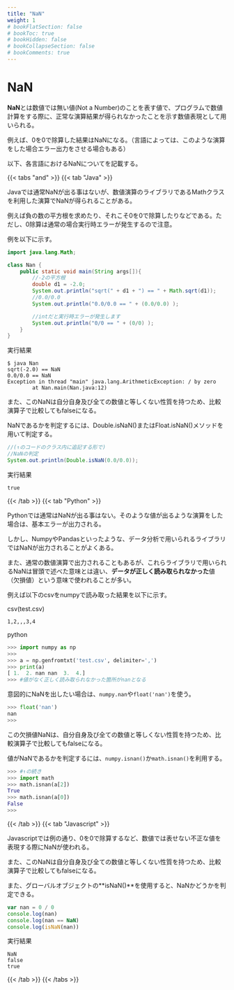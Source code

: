 ```yaml
---
title: "NaN"
weight: 1
# bookFlatSection: false
# bookToc: true
# bookHidden: false
# bookCollapseSection: false
# bookComments: true
---
```


# NaN

**NaN**とは数値では無い値(Not a Number)のことを表す値で、プログラムで数値計算をする際に、正常な演算結果が得られなかったことを示す数値表現として用いられる。

例えば、0を0で除算した結果はNaNになる。（言語によっては、このような演算をした場合エラー出力をさせる場合もある）

以下、各言語におけるNaNについてを記載する。

{{< tabs "and" >}}
{{< tab "Java" >}}

Javaでは通常NaNが出る事はないが、数値演算のライブラリであるMathクラスを利用した演算でNaNが得られることがある。

例えば負の数の平方根を求めたり、それこそ0を0で除算したりなどである。ただし、0除算は通常の場合実行時エラーが発生するので注意。

例を以下に示す。

```java
import java.lang.Math;

class Nan {
    public static void main(String args[]){
        //-2の平方根
        double d1 = -2.0;
        System.out.println("sqrt(" + d1 + ") == " + Math.sqrt(d1));
        //0.0/0.0
        System.out.println("0.0/0.0 == " + (0.0/0.0) );

        //intだと実行時エラーが発生します
        System.out.println("0/0 == " + (0/0) );
    }
}
```

実行結果

```
$ java Nan
sqrt(-2.0) == NaN
0.0/0.0 == NaN
Exception in thread "main" java.lang.ArithmeticException: / by zero
        at Nan.main(Nan.java:12)
```

また、このNaNは自分自身及び全ての数値と等しくない性質を持つため、比較演算子で比較してもfalseになる。

NaNであるかを判定するには、Double.isNaN()またはFloat.isNaN()メソッドを用いて判定する。

```java
//(↑のコードのクラス内に追記する形で)
//NaNの判定
System.out.println(Double.isNaN(0.0/0.0));
```

実行結果

```
true
```

{{< /tab >}}
{{< tab "Python" >}}

Pythonでは通常はNaNが出る事はない。そのような値が出るような演算をした場合は、基本エラーが出力される。

しかし、NumpyやPandasといったような、データ分析で用いられるライブラリではNaNが出力されることがよくある。

また、通常の数値演算で出力されることもあるが、これらライブラリで用いられるNaNは冒頭で述べた意味とは違い、**データが正しく読み取られなかった**値（欠損値）という意味で使われることが多い。

例えば以下のcsvをnumpyで読み取った結果を以下に示す。

csv(test.csv)

```
1,2,,,3,4
```

python

```python
>>> import numpy as np
>>> 
>>> a = np.genfromtxt('test.csv', delimiter=',')
>>> print(a)
[ 1.  2. nan nan  3.  4.]
>>> #値がなく正しく読み取られなかった箇所がnanとなる
```

意図的にNaNを出したい場合は、```numpy.nan```や```float('nan')```を使う。

```python
>>> float('nan')
nan
>>> 
```

この欠損値NaNは、自分自身及び全ての数値と等しくない性質を持つため、比較演算子で比較してもfalseになる。

値がNaNであるかを判定するには、```numpy.isnan()```か```math.isnan()```を利用する。

```python
>>> #↑の続き
>>> import math
>>> math.isnan(a[2])
True
>>> math.isnan(a[0])
False
>>> 
```

{{< /tab >}}
{{< tab "Javascript" >}}

Javascriptでは例の通り、0を0で除算するなど、数値では表せない不正な値を表現する際にNaNが使われる。

また、このNaNは自分自身及び全ての数値と等しくない性質を持つため、比較演算子で比較してもfalseになる。

また、グローバルオブジェクトの**isNaN()**を使用すると、NaNかどうかを判定できる。

```javascript
var nan = 0 / 0
console.log(nan)
console.log(nan == NaN)
console.log(isNaN(nan))
```

実行結果

```
NaN
false
true
```

{{< /tab >}}
{{< /tabs >}}
